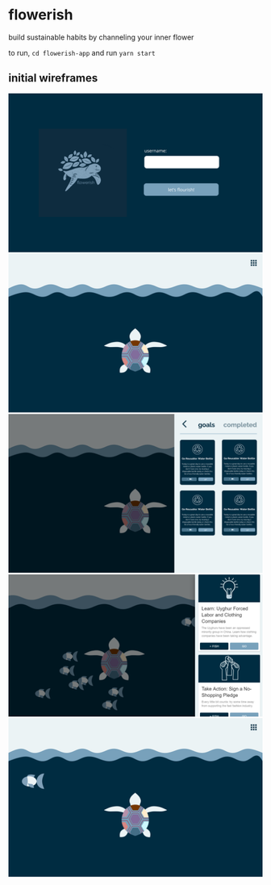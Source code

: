# flowerish
build sustainable habits by channeling your inner flower

to run, `cd flowerish-app` and run `yarn start`

## initial wireframes

![](document/landing.png)
![](document/home.png)
![](document/tasks.png)
![](document/taskcards.PNG)
![](document/fishy.png)
